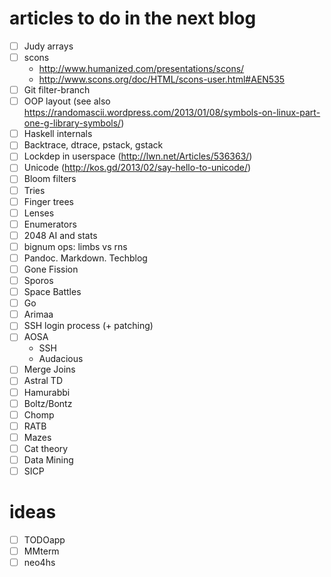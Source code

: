 # articles to do in the next blog

- [ ] Judy arrays
- [ ] scons
  * http://www.humanized.com/presentations/scons/
  * http://www.scons.org/doc/HTML/scons-user.html#AEN535
- [ ] Git filter-branch
- [ ] OOP layout (see also
  https://randomascii.wordpress.com/2013/01/08/symbols-on-linux-part-one-g-library-symbols/)
- [ ] Haskell internals
- [ ] Backtrace, dtrace, pstack, gstack
- [ ] Lockdep in userspace (http://lwn.net/Articles/536363/)
- [ ] Unicode (http://kos.gd/2013/02/say-hello-to-unicode/)
- [ ] Bloom filters
- [ ] Tries
- [ ] Finger trees
- [ ] Lenses
- [ ] Enumerators
- [ ] 2048 AI and stats
- [ ] bignum ops: limbs vs rns
- [ ] Pandoc. Markdown. Techblog
- [ ] Gone Fission
- [ ] Sporos
- [ ] Space Battles
- [ ] Go
- [ ] Arimaa
- [ ] SSH login process (+ patching)
- [ ] AOSA
    * SSH
    * Audacious
- [ ] Merge Joins
- [ ] Astral TD
- [ ] Hamurabbi
- [ ] Boltz/Bontz
- [ ] Chomp
- [ ] RATB
- [ ] Mazes
- [ ] Cat theory
- [ ] Data Mining
- [ ] SICP

# ideas

- [ ] TODOapp
- [ ] MMterm
- [ ] neo4hs

